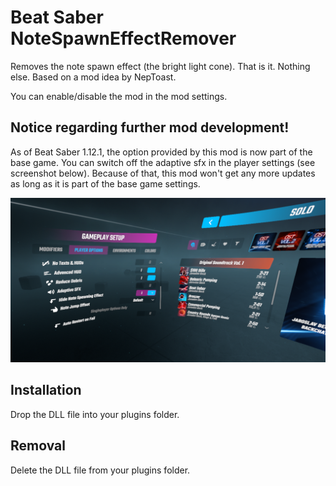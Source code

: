 # Beat Saber NoteSpawnEffectRemover

Removes the note spawn effect (the bright light cone). That is it. Nothing else. Based on a mod idea by NepToast.

You can enable/disable the mod in the mod settings.

## Notice regarding further mod development!
As of Beat Saber 1.12.1, the option provided by this mod is now part of the base game. You can switch off the adaptive sfx in the player settings (see screenshot below). Because of that, this mod won't get any more updates as long as it is part of the base game settings.

![Screenshot showing player settings](media/settings-notespawneffect.png)

## Installation

Drop the DLL file into your plugins folder. 

## Removal

Delete the DLL file from your plugins folder.
